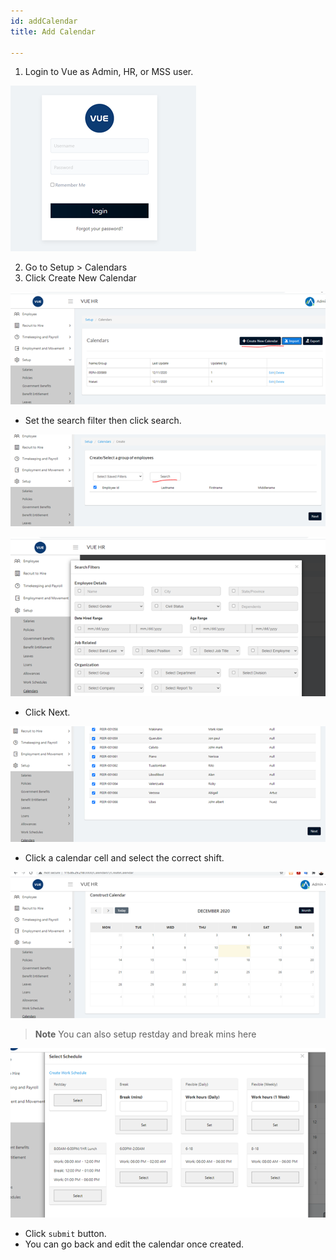 ```yaml
---
id: addCalendar
title: Add Calendar

---
```


1. Login to Vue as Admin, HR, or MSS user.
 
 ![alt-text](assets/23.png)

2. Go to Setup > Calendars
3. Click Create New Calendar

![alt-text](assets/28.png)

* Set the search filter then click search.

![alt-text](assets/29.png)

![alt-text](assets/30.png)

* Click Next.

![alt-text](assets/31.png)

* Click a calendar cell and select the correct shift. 

![alt-text](assets/32.png)

> **Note** You can also setup restday and break mins here

![alt-text](assets/33.png)

* Click `submit` button.
* You can go back and edit the calendar once created.


